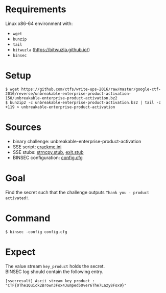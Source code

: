 # Requirements

Linux x86-64 environment with:
- `wget`
- `bunzip`
- `tail`
- `bitwuzla` (https://bitwuzla.github.io/)
- `binsec`

# Setup

```console
$ wget https://github.com/ctfs/write-ups-2016/raw/master/google-ctf-2016/reverse/unbreakable-enterprise-product-activation-150/unbreakable-enterprise-product-activation.bz2
$ bunzip2 -c unbreakable-enterprise-product-activation.bz2 | tail -c +119 > unbreakable-enterprise-product-activation
```

# Sources

- binary challenge:     unbreakable-enterprise-product-activation
- SSE script:           [crackme.ini](./crackme.ini)
- SSE stubs:            [strncpy.stub](./strncpy.stub), [exit.stub](./exit.stub)
- BINSEC configuration: [config.cfg](./config.cfg)

# Goal

Find the secret such that the challenge outputs
`Thank you - product activated!`.

# Command

```console
$ binsec -config config.cfg
```

# Expect

The value stream `key_product` holds the secret.  
BINSEC log should contain the following entry.

```console
[sse:result] Ascii stream key_product : "CTF{0The1Quick2Brown3Fox4Jumped5Over6The7Lazy8Fox9}"
```
